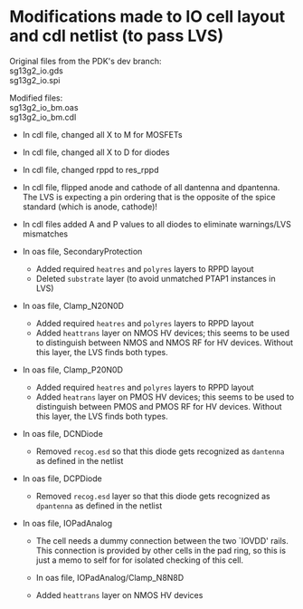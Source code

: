 # Modifications made to IO cell layout and cdl netlist (to pass LVS)

Original files from the PDK's dev branch:  
sg13g2_io.gds  
sg13g2_io.spi  

Modified files:  
sg13g2_io_bm.oas  
sg13g2_io_bm.cdl  



* In cdl file, changed all X to M for MOSFETs  
* In cdl file, changed all X to D for diodes  
* In cdl file, changed rppd to res_rppd  
* In cdl file, flipped anode and cathode of all dantenna and dpantenna. The LVS is expecting a pin ordering that is the opposite of the spice standard (which is anode, cathode)!
* In cdl files added A and P values to all diodes to eliminate warnings/LVS mismatches

* In oas file, SecondaryProtection
  * Added required `heatres` and `polyres` layers to RPPD layout
  * Deleted `substrate` layer (to avoid unmatched PTAP1 instances in LVS)

* In oas file, Clamp_N20N0D
  * Added required `heatres` and `polyres` layers to RPPD layout
  * Added `heattrans` layer on NMOS HV devices; this seems to be used to distinguish between NMOS and NMOS RF for HV devices. Without this layer, the LVS finds both types.

* In oas file, Clamp_P20N0D
  * Added required `heatres` and `polyres` layers to RPPD layout
  * Added `heatrans` layer on PMOS HV devices; this seems to be used to distinguish between PMOS and PMOS RF for HV devices. Without this layer, the LVS finds both types.

* In oas file, DCNDiode
  * Removed `recog.esd` so that this diode gets recognized as `dantenna` as defined in the netlist

* In oas file, DCPDiode
  * Removed `recog.esd` layer so that this diode gets recognized as `dpantenna` as defined in the netlist

* In oas file, IOPadAnalog
  * The cell needs a dummy connection between the two `IOVDD' rails. This connection is provided by other cells in the pad ring, so this is just a memo to self for for isolated checking of this cell.

  * In oas file, IOPadAnalog/Clamp_N8N8D
  * Added `heattrans` layer on NMOS HV devices

